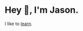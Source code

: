 <h1>Hey 👋, I'm Jason.</h1>


I like to <a href="https://www.youtube.com/watch?v=FJB7gbjiJKw" target="_blank">learn</a>.

<!--
[![Top Langs](https://github-readme-stats.vercel.app/api/top-langs/?username=anuraghazra)](https://github.com/anuraghazra/github-readme-stats#gh-dark-mode-only)
[![Top Langs](https://github-readme-stats.vercel.app/api/top-langs/?username=anuraghazra)](https://github.com/anuraghazra/github-readme-stats#gh-light-mode-only)
-->




